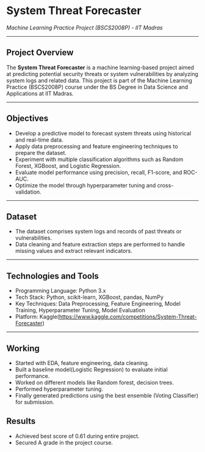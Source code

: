 # System Threat Forecaster  
*Machine Learning Practice Project (BSCS2008P) - IIT Madras*

---

## Project Overview

The **System Threat Forecaster** is a machine learning-based project aimed at predicting potential security threats or system vulnerabilities by analyzing system logs and related data. This project is part of the Machine Learning Practice (BSCS2008P) course under the BS Degree in Data Science and Applications at IIT Madras.

---

## Objectives

- Develop a predictive model to forecast system threats using historical and real-time data.
- Apply data preprocessing and feature engineering techniques to prepare the dataset.
- Experiment with multiple classification algorithms such as Random Forest, XGBoost, and Logistic Regression.
- Evaluate model performance using precision, recall, F1-score, and ROC-AUC.
- Optimize the model through hyperparameter tuning and cross-validation.

---

## Dataset

- The dataset comprises system logs and records of past threats or vulnerabilities.
- Data cleaning and feature extraction steps are performed to handle missing values and extract relevant indicators.

---

## Technologies and Tools

- Programming Language: Python 3.x
- Tech Stack: Python, scikit-learn, XGBoost, pandas, NumPy
- Key Techniques: Data Preprocessing, Feature Engineering, Model Training, Hyperparameter Tuning, Model Evaluation
- Platform: Kaggle(https://www.kaggle.com/competitions/System-Threat-Forecaster)

---

## Working 

- Started with EDA, feature engineering, data cleaning.
- Built a baseline model(Logistic Regression) to evaluate initial performance.
- Worked on different models like Random forest, decision trees.
- Performed hyperparameter tuning.
- Finally generated predictions using the best ensemble (Voting Classifier) for submission.
  

## Results 

- Achieved best score of 0.61 during entire project.
- Secured A grade in the project course.



